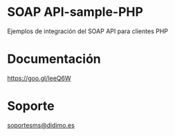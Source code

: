 # SOAP API-sample-PHP

Ejemplos de integración del SOAP API para clientes PHP

# Documentación

https://goo.gl/IeeQ6W

# Soporte

soportesms@didimo.es
